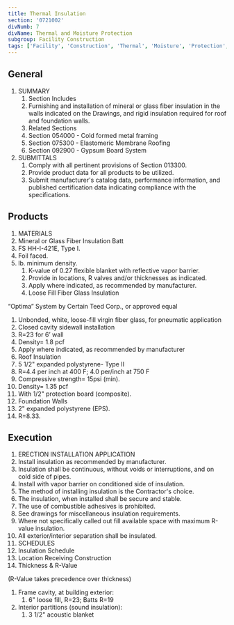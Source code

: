 ```yaml
---
title: Thermal Insulation
section: '0721002'
divNumb: 7
divName: Thermal and Moisture Protection
subgroup: Facility Construction
tags: ['Facility', 'Construction', 'Thermal', 'Moisture', 'Protection', 'Insulation']
---
```



## General

1. SUMMARY
   1. Section Includes
   1. Furnishing and installation of mineral or glass fiber insulation in the walls indicated on the Drawings, and rigid insulation required for roof and foundation walls.
   1. Related Sections
   1. Section 054000 - Cold formed metal framing
   1. Section 075300 - Elastomeric Membrane Roofing
   1. Section 092900 - Gypsum Board System
1. SUBMITTALS
   1. Comply with all pertinent provisions of Section 013300.
   1. Provide product data for all products to be utilized.
   1. Submit manufacturer's catalog data, performance information, and published certification data indicating compliance with the specifications.

## Products

   1. MATERIALS
   1. Mineral or Glass Fiber Insulation Batt
   1. FS HH-I-421E, Type I.
   1. Foil faced.
7. lb. minimum density.
   1. K-value of 0.27 flexible blanket with reflective vapor barrier.
   1. Provide in locations, R valves and/or thicknesses as indicated.
   1. Apply where indicated, as recommended by manufacturer.
   1. Loose Fill Fiber Glass Insulation

“Optima” System by Certain Teed Corp., or approved equal
   1. Unbonded, white, loose-fill virgin fiber glass, for pneumatic application
   1. Closed cavity sidewall installation
   1. R=23 for 6’ wall
   1. Density= 1.8 pcf
   1. Apply where indicated, as recommended by manufacturer
   1. Roof Insulation
   1. 5 1/2" expanded polystyrene- Type II
   1. R=4.4 per inch at 400 F; 4.0 per/inch at 750 F
   1. Compressive strength= 15psi (min).
   1. Density= 1.35 pcf
   1. With 1/2" protection board (composite).
   1. Foundation Walls
   1. 2" expanded polystyrene (EPS).
   1. R=8.33.

## Execution

   1. ERECTION INSTALLATION APPLICATION
   1. Install insulation as recommended by manufacturer.
   1. Insulation shall be continuous, without voids or interruptions, and on cold side of pipes.
   1. Install with vapor barrier on conditioned side of insulation.
   1. The method of installing insulation is the Contractor's choice.
   1. The insulation, when installed shall be secure and stable.
   1. The use of combustible adhesives is prohibited.
   1. See drawings for miscellaneous insulation requirements.
   1. Where not specifically called out fill available space with maximum R-value insulation.
   1. All exterior/interior separation shall be insulated.
   1. SCHEDULES
   1. Insulation Schedule
   1. Location Receiving Construction
   1. Thickness & R-Value

(R-Value takes precedence over thickness)
   1. Frame cavity, at building exterior:
      1. 6" loose fill, R=23; Batts R=19
   1. Interior partitions (sound insulation):
      1. 3 1/2" acoustic blanket


